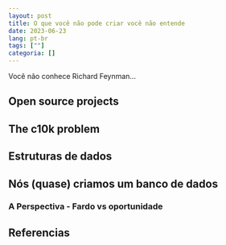 ```yaml
---
layout: post
title: O que você não pode criar você não entende
date: 2023-06-23
lang: pt-br
tags: [""]
categoria: []
---
```

Você não conhece Richard Feynman...

## Open source projects

## The c10k problem

## Estruturas de dados

## Nós (quase) criamos um banco de dados

### A Perspectiva - Fardo vs oportunidade

## Referencias
